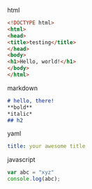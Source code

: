 html
````html
<!DOCTYPE html>
<html>
<head>
<title>testing</title>
</head>
<body>
<h1>Hello, world!</h1>
</body>
</html>
````
markdown
````markdown
# hello, there!
**bold**
*italic*
## h2
````
yaml
````yaml
title: your awesome title
````
javascript
````javascript
var abc = "xyz"
console.log(abc);
````
